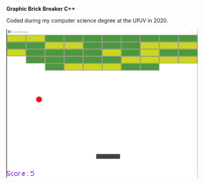 **Graphic Brick Breaker C++**

Coded during my computer science degree at the UPJV in 2020.

![My Image](Capture.PNG)

